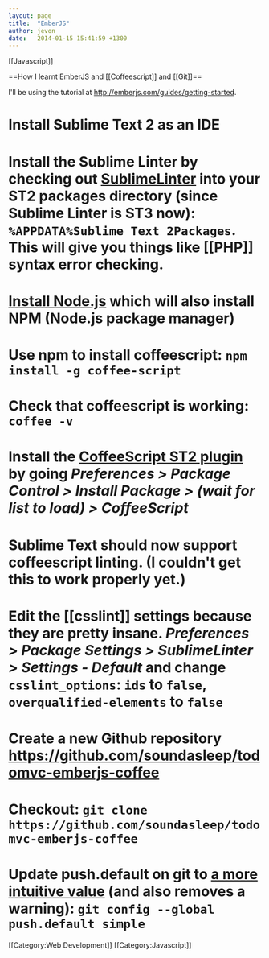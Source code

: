 ```yaml
---
layout: page
title:  "EmberJS"
author: jevon
date:   2014-01-15 15:41:59 +1300
---
```


[[Javascript]]

==How I learnt EmberJS and [[Coffeescript]] and [[Git]]==

I'll be using the tutorial at http://emberjs.com/guides/getting-started.

# Install Sublime Text 2 as an IDE
# Install the Sublime Linter by checking out <a href="https://github.com/SublimeLinter/SublimeLinter">SublimeLinter</a> into your ST2 packages directory (since Sublime Linter is ST3 now): `%APPDATA%Sublime Text 2Packages`. This will give you things like [[PHP]] syntax error checking.
# <a href="http://nodejs.org/download/">Install Node.js</a> which will also install NPM (Node.js package manager)
# Use npm to install coffeescript: `npm install -g coffee-script`
# Check that coffeescript is working: `coffee -v`
# Install the <a href="https://github.com/Xavura/CoffeeScript-Sublime-Plugin">CoffeeScript ST2 plugin</a> by going _Preferences > Package Control > Install Package > (wait for list to load) > CoffeeScript_
# Sublime Text should now support coffeescript linting. (I couldn't get this to work properly yet.)
# Edit the [[csslint]] settings because they are pretty insane. _Preferences > Package Settings > SublimeLinter > Settings - Default_ and change `csslint_options`: `ids` to `false`, `overqualified-elements` to `false`
# Create a new Github repository https://github.com/soundasleep/todomvc-emberjs-coffee
# Checkout: `git clone https://github.com/soundasleep/todomvc-emberjs-coffee`
# Update push.default on git to <a href="http://stackoverflow.com/questions/13148066/warning-push-default-is-unset-its-implicit-value-is-changing-in-git-2-0">a more intuitive value</a> (and also removes a warning): `git config --global push.default simple`

[[Category:Web Development]]
[[Category:Javascript]]